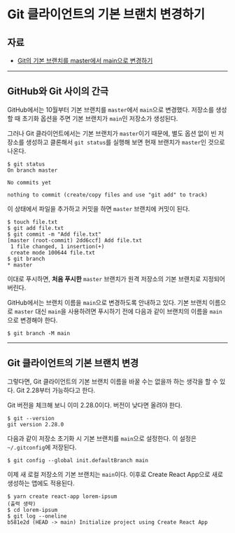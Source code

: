 # Git 클라이언트의 기본 브랜치 변경하기

## 자료

- [Git의 기본 브랜치를 master에서 main으로 변경하기](https://blog.outsider.ne.kr/1503)

-----

## GitHub와 Git 사이의 간극

GitHub에서는 10월부터 기본 브랜치를 `master`에서 `main`으로 변경했다. 저장소를 생성할 때 초기화 옵션을 주면 기본 브랜치가 `main`인 저장소가 생성된다.

그러나 Git 클라이언트에서는 기본 브랜치가 `master`이기 때문에, 별도 옵션 없이 빈 저장소를 생성하고 클론해서 `git status`를 실행해 보면 현재 브랜치가 `master`인 것으로 나온다.

```shell
$ git status
On branch master

No commits yet

nothing to commit (create/copy files and use "git add" to track)
```

이 상태에서 파일을 추가하고 커밋을 하면 `master` 브랜치에 커밋이 된다.

```shell
$ touch file.txt
$ git add file.txt
$ git commit -m "Add file.txt"
[master (root-commit) 2dd6ccf] Add file.txt
 1 file changed, 1 insertion(+)
 create mode 100644 file.txt
$ git branch
* master
```

이대로 푸시하면, **처음 푸시한** `master` 브랜치가 원격 저장소의 기본 브랜치로 지정되어 버린다.

GitHub에서는 브랜치 이름을 `main`으로 변경하도록 안내하고 있다. 기본 브랜치 이름으로 `master` 대신 `main`을 사용하려면 푸시하기 전에 다음과 같이 브랜치의 이름을 `main`으로 변경해야 한다.

```shell
$ git branch -M main
```

-----

## Git 클라이언트의 기본 브랜치 변경

그렇다면, Git 클라이언트의 기본 브랜치 이름을 바꿀 수는 없을까 하는 생각을 할 수 있다. Git 2.28부터 가능하다고 한다.

Git 버전을 체크해 보니 이미 2.28.0이다. 버전이 낮다면 올려야 한다.

```shell
$ git --version
git version 2.28.0
```

다음과 같이 저장소 초기화 시 기본 브랜치를 `main`으로 설정한다. 이 설정은 `~/.gitconfig`에 저장된다.

```shell
$ git config --global init.defaultBranch main
```

이제 새 로컬 저장소의 기본 브랜치는 `main`이다. 이후로 Create React App으로 새로 생성하는 앱에도 적용된다.

```shell
$ yarn create react-app lorem-ipsum
(출력 생략)
$ cd lorem-ipsum
$ git log --oneline
b581e2d (HEAD -> main) Initialize project using Create React App
```
